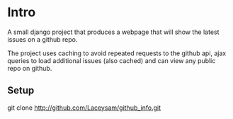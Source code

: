 # Intro

A small django project that produces a webpage that will show the latest issues
on a github repo.

The project uses caching to avoid repeated requests to the github api, ajax
queries to load additional issues (also cached) and can view any public repo on
github.

## Setup

git clone http://github.com/Laceysam/github_info.git
